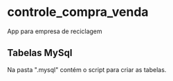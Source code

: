 # controle_compra_venda
App para empresa de reciclagem

## Tabelas MySql
Na pasta ".mysql" contém o script para criar as tabelas.
